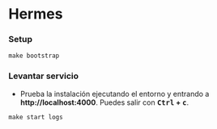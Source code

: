 # Hermes

### Setup

```shell
make bootstrap
```

### Levantar servicio

- Prueba la instalación ejecutando el entorno y entrando a **http://localhost:4000**. Puedes salir con **<kbd>Ctrl</kbd> + <kbd>c</kbd>**.

```shell
make start logs
```
